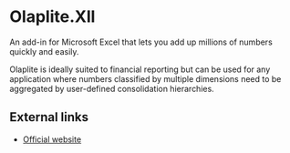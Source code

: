 # Olaplite.Xll
An add-in for Microsoft Excel that lets you add up millions of numbers quickly and easily.

Olaplite is ideally suited to financial reporting but can be used for any application where numbers classified by multiple dimensions need to be aggregated by user-defined consolidation hierarchies.

## External links

* [Official website](https://www.olaplite.com/)
